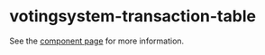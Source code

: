 votingsystem-transaction-table
=============

See the [component page](http://votingsystem.github.io/votingsystem-transaction-table) for more information.
